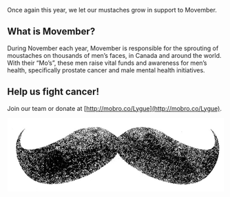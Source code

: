 Once again this year, we let our mustaches grow in support to Movember.

## What is Movember?

During November each year, Movember is responsible for the sprouting of moustaches on thousands of men’s faces, in Canada and around the world. With their “Mo’s”, these men raise vital funds and awareness for men’s health, specifically prostate cancer and male mental health initiatives.

## Help us fight cancer!

Join our team or donate at [http://mobro.co/Lygue](http://mobro.co/Lygue).

![Mustache](assets/img/articles/supporting-men-health/mustache.jpg)
